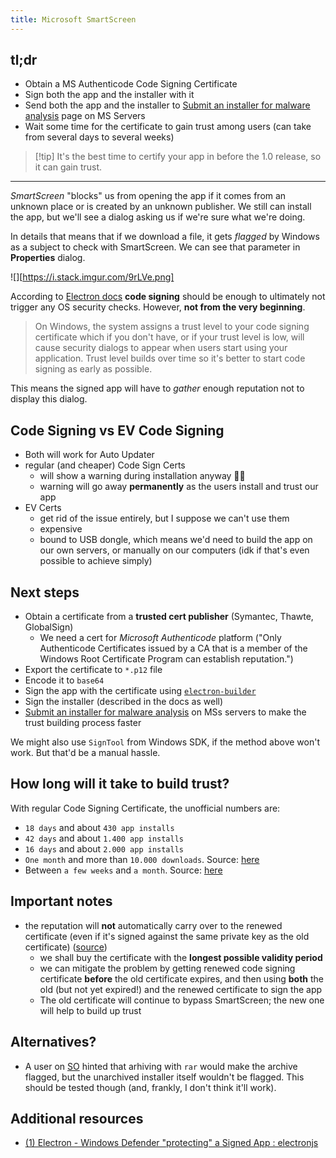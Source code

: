 ```yaml
---
title: Microsoft SmartScreen
---
```


## tl;dr

- Obtain a MS Authenticode Code Signing Certificate
- Sign both the app and the installer with it
- Send both the app and the installer to [Submit an installer for malware analysis](https://www.microsoft.com/en-us/wdsi/filesubmission?persona=SoftwareDeveloper) page on MS Servers
- Wait some time for the certificate to gain trust among users (can take from several days to several weeks)

> [!tip] It's the best time to certify your app in before the 1.0 release, so it can gain trust.

---

_SmartScreen_ "blocks" us from opening the app if it comes from an unknown place or is created by an unknown publisher. We still can install the app, but we'll see a dialog asking us if we're sure what we're doing.

In details that means that if we download a file, it gets _flagged_ by Windows as a subject to check with SmartScreen. We can see that parameter in **Properties** dialog.

![][https://i.stack.imgur.com/9rLVe.png]

According to [Electron docs](https://www.electronjs.org/docs/latest/tutorial/code-signing#signing-windows-builds) **code signing** should be enough to ultimately not trigger any OS security checks. However, **not from the very beginning**.

> On Windows, the system assigns a trust level to your code signing certificate which if you don't have, or if your trust level is low, will cause security dialogs to appear when users start using your application. Trust level builds over time so it's better to start code signing as early as possible.

This means the signed app will have to _gather_ enough reputation not to display this dialog.

## Code Signing vs EV Code Signing

- Both will work for Auto Updater
- regular (and cheaper) Code Sign Certs
  - will show a warning during installation anyway 🤷‍♂️
  - warning will go away **permanently** as the users install and trust our app
- EV Certs
  - get rid of the issue entirely, but I suppose we can't use them
  - expensive
  - bound to USB dongle, which means we'd need to build the app on our own servers, or manually on our computers (idk if that's even possible to achieve simply)

## Next steps

- Obtain a certificate from a **trusted cert publisher** (Symantec, Thawte, GlobalSign)
  - We need a cert for _Microsoft Authenticode_ platform ("Only Authenticode Certificates issued by a CA that is a member of the Windows Root Certificate Program can establish reputation.")
- Export the certificate to `*.p12` file
- Encode it to `base64`
- Sign the app with the certificate using [`electron-builder`](https://www.electron.build/code-signing)
- Sign the installer (described in the docs as well)
- [Submit an installer for malware analysis](https://www.microsoft.com/en-us/wdsi/filesubmission?persona=SoftwareDeveloper) on MSs servers to make the trust building process faster

We might also use `SignTool` from Windows SDK, if the method above won't work. But that'd be a manual hassle.

## How long will it take to build trust?

With regular Code Signing Certificate, the unofficial numbers are:

- `18 days` and about `430 app installs`
- `42 days` and about `1.400 app installs`
- `16 days` and about `2.000 app installs`
- `One month` and more than `10.000 downloads`. Source: [here](https://security.stackexchange.com/a/223505)
- Between `a few weeks` and `a month`. Source: [here](https://security.stackexchange.com/q/222140/#comment452671_222140)

## Important notes

- the reputation will **not** automatically carry over to the renewed certificate (even if it's signed against the same private key as the old certificate) ([source](https://stackoverflow.com/a/66582477))
  - we shall buy the certificate with the **longest possible validity period**
  - we can mitigate the problem by getting renewed code signing certificate **before** the old certificate expires, and then using **both** the old (but not yet expired!) and the renewed certificate to sign the app
  - The old certificate will continue to bypass SmartScreen; the new one will help to build up trust

## Alternatives?

- A user on [SO](https://stackoverflow.com/a/68647245) hinted that arhiving with `rar` would make the archive flagged, but the unarchived installer itself wouldn't be flagged. This should be tested though (and, frankly, I don't think it'll work).

## Additional resources

- [(1) Electron - Windows Defender "protecting" a Signed App : electronjs](https://www.reddit.com/r/electronjs/comments/7m3aiw/electron_windows_defender_protecting_a_signed_app/)
